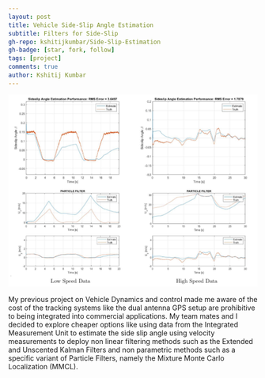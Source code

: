 ```yaml
---
layout: post
title: Vehicle Side-Slip Angle Estimation
subtitle: Filters for Side-Slip
gh-repo: kshitijkumbar/Side-Slip-Estimation
gh-badge: [star, fork, follow]
tags: [project]
comments: true
author: Kshitij Kumbar
---
```


![MMCLCharts](/assets/img/aa273.jpg)


My previous project on Vehicle Dynamics and control made me aware of the cost of the tracking systems like the dual antenna GPS setup are prohibitive to being integrated into commercial applications. My team mates and I decided to explore cheaper options like using data from the Integrated Measurement Unit to estimate the side slip angle using velocity measurements to deploy non linear filtering methods such as the Extended and Unscented Kalman Filters and non parametric methods such as a specific variant of Particle Filters, namely the Mixture Monte Carlo Localization (MMCL).